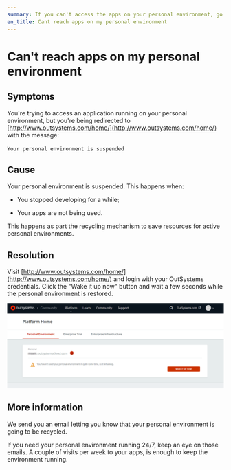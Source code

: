 ```yaml
---
summary: If you can't access the apps on your personal environment, go to wwww.outsystems.com/home and check if your environment has been recycled.
en_title: Cant reach apps on my personal environment
---
```


# Can't reach apps on my personal environment

## Symptoms

You're trying to access an application running on your personal environment, but you're being redirected to [http://www.outsystems.com/home/](http://www.outsystems.com/home/)  with the message:

`Your personal environment is suspended`

## Cause

Your personal environment is suspended. This happens when:

* You stopped developing for a while;

* Your apps are not being used.

This happens as part the recycling mechanism to save resources for active personal environments.

## Resolution

Visit [http://www.outsystems.com/home/](http://www.outsystems.com/home/) and login with your OutSystems credentials. Click the "Wake it up now" button and wait a few seconds while the personal environment is restored.

![](images/cant-reach-apps_0.png)

## More information

We send you an email letting you know that your personal environment is going to be recycled.

If you need your personal environment running 24/7, keep an eye on those emails. A couple of visits per week to your apps, is enough to keep the environment running.

